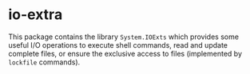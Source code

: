 io-extra
========

This package contains the library `System.IOExts` which provides
some useful I/O operations to execute shell commands, read and update
complete files, or ensure the exclusive access to files
(implemented by `lockfile` commands).

